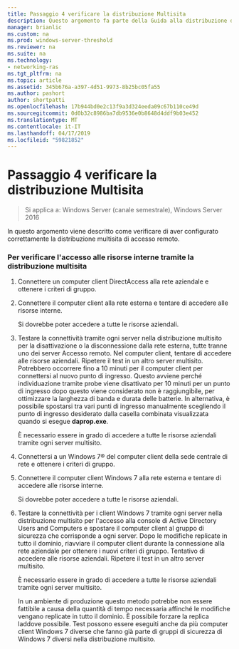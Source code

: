 ```yaml
---
title: Passaggio 4 verificare la distribuzione Multisita
description: Questo argomento fa parte della Guida alla distribuzione di più server di accesso remoto in una distribuzione multisito di Windows Server 2016.
manager: brianlic
ms.custom: na
ms.prod: windows-server-threshold
ms.reviewer: na
ms.suite: na
ms.technology:
- networking-ras
ms.tgt_pltfrm: na
ms.topic: article
ms.assetid: 345b676a-a397-4d51-9973-8b25bc05fa55
ms.author: pashort
author: shortpatti
ms.openlocfilehash: 17b944bd0e2c13f9a3d324eeda09c67b110ce49d
ms.sourcegitcommit: 0d0b32c8986ba7db9536e0b8648d4ddf9b03e452
ms.translationtype: MT
ms.contentlocale: it-IT
ms.lasthandoff: 04/17/2019
ms.locfileid: "59821852"
---
```

# <a name="step-4-verify-the-multisite-deployment"></a>Passaggio 4 verificare la distribuzione Multisita

>Si applica a: Windows Server (canale semestrale), Windows Server 2016

In questo argomento viene descritto come verificare di aver configurato correttamente la distribuzione multisita di accesso remoto.  
  
### <a name="to-verify-access-to-internal-resources-through-the-multisite-deployment"></a>Per verificare l'accesso alle risorse interne tramite la distribuzione multisita  
  
1.  Connettere un computer client DirectAccess alla rete aziendale e ottenere i criteri di gruppo.  
  
2.  Connettere il computer client alla rete esterna e tentare di accedere alle risorse interne.  
  
    Si dovrebbe poter accedere a tutte le risorse aziendali.  
  
3.  Testare la connettività tramite ogni server nella distribuzione multisito per la disattivazione o la disconnessione dalla rete esterna, tutte tranne uno dei server Accesso remoto. Nel computer client, tentare di accedere alle risorse aziendali. Ripetere il test in un altro server multisito. Potrebbero occorrere fino a 10 minuti per il computer client per connettersi al nuovo punto di ingresso. Questo avviene perché individuazione tramite probe viene disattivato per 10 minuti per un punto di ingresso dopo questo viene considerato non è raggiungibile, per ottimizzare la larghezza di banda e durata delle batterie. In alternativa, è possibile spostarsi tra vari punti di ingresso manualmente scegliendo il punto di ingresso desiderato dalla casella combinata visualizzata quando si esegue **daprop.exe**.  
  
    È necessario essere in grado di accedere a tutte le risorse aziendali tramite ogni server multisito.  
  
4.  Connettersi a un Windows 7&reg; del computer client della sede centrale di rete e ottenere i criteri di gruppo.  
  
5.  Connettere il computer client Windows 7 alla rete esterna e tentare di accedere alle risorse interne.  
  
    Si dovrebbe poter accedere a tutte le risorse aziendali.  
  
6.  Testare la connettività per i client Windows 7 tramite ogni server nella distribuzione multisito per l'accesso alla console di Active Directory Users and Computers e spostare il computer client al gruppo di sicurezza che corrisponde a ogni server. Dopo le modifiche replicate in tutto il dominio, riavviare il computer client durante la connessione alla rete aziendale per ottenere i nuovi criteri di gruppo. Tentativo di accedere alle risorse aziendali. Ripetere il test in un altro server multisito.  
  
    È necessario essere in grado di accedere a tutte le risorse aziendali tramite ogni server multisito.  
  
    In un ambiente di produzione questo metodo potrebbe non essere fattibile a causa della quantità di tempo necessaria affinché le modifiche vengano replicate in tutto il dominio. È possibile forzare la replica laddove possibile. Test possono essere eseguiti anche da più computer client Windows 7 diverse che fanno già parte di gruppi di sicurezza di Windows 7 diversi nella distribuzione multisito.  
  



